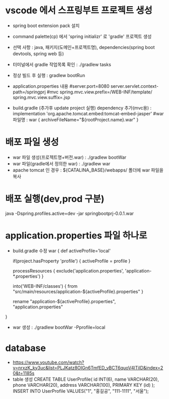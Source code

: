 # vscode 에서 스프링부트 프로젝트 생성
 - spring boot extension pack 설치
 - command palette(cp) 에서 'spring initializr' 로 'gradle' 프로젝트 생성
 - 선택 사항 : java, 패키지(도메인+프로젝트명), dependencies(spring boot devtools, spring web 등)
 - 터미널에서 gradle 작업목록 확인 : ./gradlew tasks
 - 정상 빌드 후 실행 : gradlew bootRun
 - application.properties 내용
    #server.port=8080
    server.servlet.context-path=/springprj
    #mvc
    spring.mvc.view.prefix=/WEB-INF/template/
    spring.mvc.view.suffix=.jsp

 - build.gradle (추가후 update project 실행)
    dependency 추가(mvc용) : implementation 'org.apache.tomcat.embed:tomcat-embed-jasper'
    #war 파일명 :
    war {
      archiveFileName="${rootProject.name}.war"
    }

# 배포 파일 생성
 - war 파일 생성(프로젝트명+버전.war) : ./gradlew bootWar
 - war 파일(gradle에서 정의한 war) : ./gradlew war
 - apache tomcat 인 경우 : ${CATALINA_BASE}/webapps/ 폴더에 war 파일을 복사

# 배포 실행(dev,prod 구분)
 java -Dspring.profiles.active=dev -jar springbootprj-0.0.1.war

# application.properties 파일 하나로
 - build.gradle 수정
 war {
	def activeProfile='local'

	if(project.hasProperty 'profile') {
		activeProfile = profile
	}

	processResources {
		exclude('application.properties', 'application-*.properties')
	}

	into('WEB-INF/classes') {
		from "src/main/resources/application-${activeProfile}.properties"
	}

	rename "application-${activeProfile}.properties", "application.properties"

 }
 - war 생성 : ./gradlew bootWar -Pprofile=local

# database
 - https://www.youtube.com/watch?v=nrxzK_ky3uc&list=PLJKatz8OIGn6TmfED_vBCT6quoV4lTilD&index=20&t=1185s
 - table 생성
   CREATE TABLE UserProfile(
	  id 	INT(6),
	  name 	VARCHAR(20),
	  phone VARCHAR(20),
	  address VARCHAR(100),
	  PRIMARY KEY (id)
    );
	INSERT INTO UserProfile VALUES("1", "홍길공", "111-1111", "서울");
